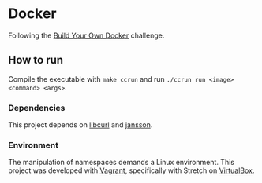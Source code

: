 # Docker

Following the [Build Your Own Docker](https://codingchallenges.fyi/challenges/challenge-docker) challenge.

## How to run
Compile the executable with `make ccrun` and run `./ccrun run <image> <command> <args>`.

### Dependencies
This project depends on [libcurl](https://curl.se/libcurl/) and [jansson](https://jansson.readthedocs.io/en/latest/).

### Environment
The manipulation of namespaces demands a Linux environment. This project was developed with [Vagrant](https://developer.hashicorp.com/vagrant), specifically with Stretch on [VirtualBox](https://www.virtualbox.org/).
